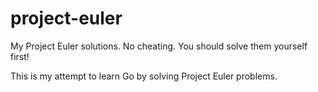 # project-euler
My Project Euler solutions. No cheating. You should solve them yourself first!

This is my attempt to learn Go by solving Project Euler problems.
